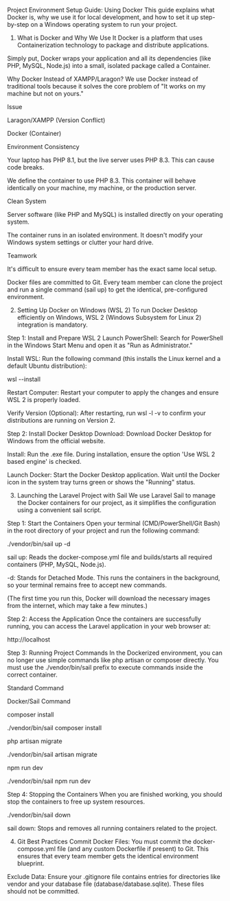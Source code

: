 Project Environment Setup Guide: Using Docker
This guide explains what Docker is, why we use it for local development, and how to set it up step-by-step on a Windows operating system to run your project.

1. What is Docker and Why We Use It
Docker is a platform that uses Containerization technology to package and distribute applications.

Simply put, Docker wraps your application and all its dependencies (like PHP, MySQL, Node.js) into a small, isolated package called a Container.

Why Docker Instead of XAMPP/Laragon?
We use Docker instead of traditional tools because it solves the core problem of "It works on my machine but not on yours."

Issue

Laragon/XAMPP (Version Conflict)

Docker (Container)

Environment Consistency

Your laptop has PHP 8.1, but the live server uses PHP 8.3. This can cause code breaks.

We define the container to use PHP 8.3. This container will behave identically on your machine, my machine, or the production server.

Clean System

Server software (like PHP and MySQL) is installed directly on your operating system.

The container runs in an isolated environment. It doesn't modify your Windows system settings or clutter your hard drive.

Teamwork

It's difficult to ensure every team member has the exact same local setup.

Docker files are committed to Git. Every team member can clone the project and run a single command (sail up) to get the identical, pre-configured environment.

2. Setting Up Docker on Windows (WSL 2)
To run Docker Desktop efficiently on Windows, WSL 2 (Windows Subsystem for Linux 2) integration is mandatory.

Step 1: Install and Prepare WSL 2
Launch PowerShell: Search for PowerShell in the Windows Start Menu and open it as "Run as Administrator."

Install WSL: Run the following command (this installs the Linux kernel and a default Ubuntu distribution):

wsl --install

Restart Computer: Restart your computer to apply the changes and ensure WSL 2 is properly loaded.

Verify Version (Optional): After restarting, run wsl -l -v to confirm your distributions are running on Version 2.

Step 2: Install Docker Desktop
Download: Download Docker Desktop for Windows from the official website.

Install: Run the .exe file. During installation, ensure the option 'Use WSL 2 based engine' is checked.

Launch Docker: Start the Docker Desktop application. Wait until the Docker icon in the system tray turns green or shows the "Running" status.

3. Launching the Laravel Project with Sail
We use Laravel Sail to manage the Docker containers for our project, as it simplifies the configuration using a convenient sail script.

Step 1: Start the Containers
Open your terminal (CMD/PowerShell/Git Bash) in the root directory of your project and run the following command:

./vendor/bin/sail up -d

sail up: Reads the docker-compose.yml file and builds/starts all required containers (PHP, MySQL, Node.js).

-d: Stands for Detached Mode. This runs the containers in the background, so your terminal remains free to accept new commands.

(The first time you run this, Docker will download the necessary images from the internet, which may take a few minutes.)

Step 2: Access the Application
Once the containers are successfully running, you can access the Laravel application in your web browser at:

http://localhost

Step 3: Running Project Commands
In the Dockerized environment, you can no longer use simple commands like php artisan or composer directly. You must use the ./vendor/bin/sail prefix to execute commands inside the correct container.

Standard Command

Docker/Sail Command

composer install

./vendor/bin/sail composer install

php artisan migrate

./vendor/bin/sail artisan migrate

npm run dev

./vendor/bin/sail npm run dev

Step 4: Stopping the Containers
When you are finished working, you should stop the containers to free up system resources.

./vendor/bin/sail down

sail down: Stops and removes all running containers related to the project.

4. Git Best Practices
Commit Docker Files: You must commit the docker-compose.yml file (and any custom Dockerfile if present) to Git. This ensures that every team member gets the identical environment blueprint.

Exclude Data: Ensure your .gitignore file contains entries for directories like vendor and your database file (database/database.sqlite). These files should not be committed.